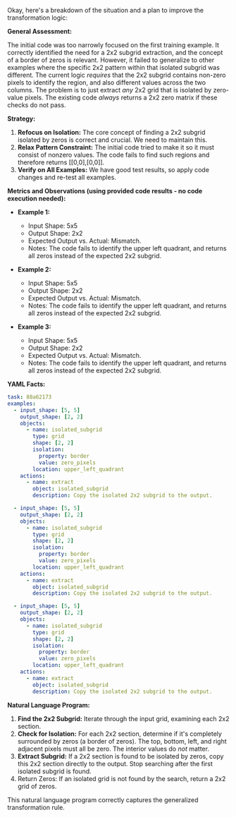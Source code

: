 Okay, here's a breakdown of the situation and a plan to improve the transformation logic:

**General Assessment:**

The initial code was too narrowly focused on the first training example. It correctly identified the need for a 2x2 subgrid extraction, and the concept of a border of zeros is relevant. However, it failed to generalize to other examples where the specific 2x2 pattern within that isolated subgrid was different. The current logic *requires* that the 2x2 subgrid contains non-zero pixels to identify the region, and also different values across the two columns. The problem is to just extract *any* 2x2 grid that is isolated by zero-value pixels. The existing code *always* returns a 2x2 zero matrix if these checks do not pass.

**Strategy:**

1.  **Refocus on Isolation:** The core concept of finding a 2x2 subgrid isolated by zeros is correct and crucial. We need to maintain this.
2.  **Relax Pattern Constraint:** The initial code tried to make it so it must consist of nonzero values. The code fails to find such regions and therefore returns \[\[0,0],[0,0]].
3.  **Verify on All Examples:** We have good test results, so apply code changes and re-test all examples.

**Metrics and Observations (using provided code results - no code execution needed):**

*   **Example 1:**
    *   Input Shape: 5x5
    *   Output Shape: 2x2
    *   Expected Output vs. Actual: Mismatch.
    *   Notes: The code fails to identify the upper left quadrant, and returns all zeros instead of the expected 2x2 subgrid.

*   **Example 2:**
    *   Input Shape: 5x5
    *   Output Shape: 2x2
    *   Expected Output vs. Actual: Mismatch.
    *   Notes: The code fails to identify the upper left quadrant, and returns all zeros instead of the expected 2x2 subgrid.

*   **Example 3:**
    *   Input Shape: 5x5
    *   Output Shape: 2x2
    *   Expected Output vs. Actual: Mismatch.
    *    Notes: The code fails to identify the upper left quadrant, and returns all zeros instead of the expected 2x2 subgrid.

**YAML Facts:**


```yaml
task: 88a62173
examples:
  - input_shape: [5, 5]
    output_shape: [2, 2]
    objects:
      - name: isolated_subgrid
        type: grid
        shape: [2, 2]
        isolation:
          property: border
          value: zero_pixels
        location: upper_left_quadrant
    actions:
      - name: extract
        object: isolated_subgrid
        description: Copy the isolated 2x2 subgrid to the output.

  - input_shape: [5, 5]
    output_shape: [2, 2]
    objects:
      - name: isolated_subgrid
        type: grid
        shape: [2, 2]
        isolation:
          property: border
          value: zero_pixels
        location: upper_left_quadrant
    actions:
      - name: extract
        object: isolated_subgrid
        description: Copy the isolated 2x2 subgrid to the output.

  - input_shape: [5, 5]
    output_shape: [2, 2]
    objects:
      - name: isolated_subgrid
        type: grid
        shape: [2, 2]
        isolation:
          property: border
          value: zero_pixels
        location: upper_left_quadrant
    actions:
      - name: extract
        object: isolated_subgrid
        description: Copy the isolated 2x2 subgrid to the output.
```


**Natural Language Program:**

1.  **Find the 2x2 Subgrid:** Iterate through the input grid, examining each 2x2 section.
2.  **Check for Isolation:** For each 2x2 section, determine if it's completely surrounded by zeros (a border of zeros).  The top, bottom, left, and right adjacent pixels must all be zero.  The interior values do *not* matter.
3.  **Extract Subgrid:** If a 2x2 section is found to be isolated by zeros, copy this 2x2 section directly to the output. Stop searching after the first isolated subgrid is found.
4. Return Zeros: If an isolated grid is not found by the search, return a 2x2 grid of zeros.

This natural language program correctly captures the generalized transformation rule.
